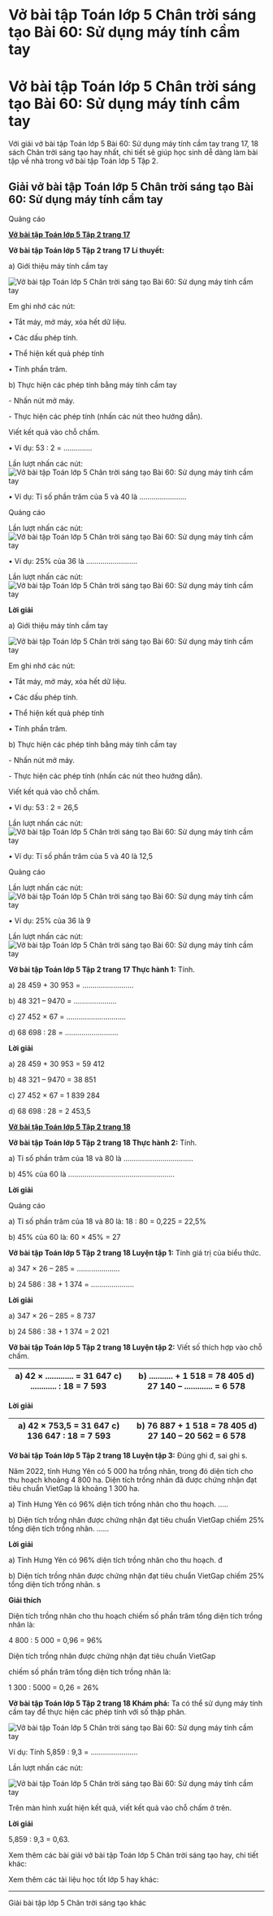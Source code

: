 # Vở bài tập Toán lớp 5 Chân trời sáng tạo Bài 60: Sử dụng máy tính cầm tay

# Vở bài tập Toán lớp 5 Chân trời sáng tạo Bài 60: Sử dụng máy tính cầm tay

Với giải vở bài tập Toán lớp 5 Bài 60: Sử dụng máy tính cầm tay trang 17, 18 sách Chân trời sáng tạo hay nhất, chi tiết sẽ giúp học sinh dễ dàng làm bài tập về nhà trong vở bài tập Toán lớp 5 Tập 2.

## Giải vở bài tập Toán lớp 5 Chân trời sáng tạo Bài 60: Sử dụng máy tính cầm tay

Quảng cáo

[**Vở bài tập Toán lớp 5 Tập 2 trang 17**](https://vietjack.com/vbt-toan-5-ct/vbt-toan-lop-5-tap-2-trang-17.jsp)

**Vở bài tập Toán lớp 5 Tập 2 trang 17 Lí thuyết:**

a) Giới thiệu máy tính cầm tay

![Vở bài tập Toán lớp 5 Chân trời sáng tạo Bài 60: Sử dụng máy tính cầm tay](https://vietjack.com/vbt-toan-5-ct/images/bai-60-su-dung-may-tinh-cam-tay.PNG)

Em ghi nhớ các nút:

• Tắt máy, mở máy, xóa hết dữ liệu.

• Các dấu phép tính.

• Thể hiện kết quả phép tính

• Tính phần trăm.

b) Thực hiện các phép tính bằng máy tính cầm tay

\- Nhấn nút mở máy.

\- Thực hiện các phép tính (nhấn các nút theo hướng dẫn).

Viết kết quả vào chỗ chấm.

• Ví dụ: 53 : 2 = ..............

Lần lượt nhấn các nút: ![Vở bài tập Toán lớp 5 Chân trời sáng tạo Bài 60: Sử dụng máy tính cầm tay](https://vietjack.com/vbt-toan-5-ct/images/bai-60-su-dung-may-tinh-cam-tay-a.PNG)

• Ví dụ: Tỉ số phần trăm của 5 và 40 là .......................

Quảng cáo

Lần lượt nhấn các nút: ![Vở bài tập Toán lớp 5 Chân trời sáng tạo Bài 60: Sử dụng máy tính cầm tay](https://vietjack.com/vbt-toan-5-ct/images/bai-60-su-dung-may-tinh-cam-tay-1a.PNG)

• Ví dụ: 25% của 36 là .........................

Lần lượt nhấn các nút: ![Vở bài tập Toán lớp 5 Chân trời sáng tạo Bài 60: Sử dụng máy tính cầm tay](https://vietjack.com/vbt-toan-5-ct/images/bai-60-su-dung-may-tinh-cam-tay-1.PNG)

**Lời giải**

a) Giới thiệu máy tính cầm tay

![Vở bài tập Toán lớp 5 Chân trời sáng tạo Bài 60: Sử dụng máy tính cầm tay](https://vietjack.com/vbt-toan-5-ct/images/bai-60-su-dung-may-tinh-cam-tay-1b.PNG)

Em ghi nhớ các nút:

• Tắt máy, mở máy, xóa hết dữ liệu.

• Các dấu phép tính.

• Thể hiện kết quả phép tính

• Tính phần trăm.

b) Thực hiện các phép tính bằng máy tính cầm tay

\- Nhấn nút mở máy.

\- Thực hiện các phép tính (nhấn các nút theo hướng dẫn).

Viết kết quả vào chỗ chấm.

• Ví dụ: 53 : 2 = 26,5

Lần lượt nhấn các nút: ![Vở bài tập Toán lớp 5 Chân trời sáng tạo Bài 60: Sử dụng máy tính cầm tay](https://vietjack.com/vbt-toan-5-ct/images/bai-60-su-dung-may-tinh-cam-tay-1c.PNG)

• Ví dụ: Tỉ số phần trăm của 5 và 40 là 12,5

Quảng cáo

Lần lượt nhấn các nút: ![Vở bài tập Toán lớp 5 Chân trời sáng tạo Bài 60: Sử dụng máy tính cầm tay](https://vietjack.com/vbt-toan-5-ct/images/bai-60-su-dung-may-tinh-cam-tay-c.PNG)

• Ví dụ: 25% của 36 là 9

Lần lượt nhấn các nút: ![Vở bài tập Toán lớp 5 Chân trời sáng tạo Bài 60: Sử dụng máy tính cầm tay](https://vietjack.com/vbt-toan-5-ct/images/bai-60-su-dung-may-tinh-cam-tay-2.PNG)

**Vở bài tập Toán lớp 5 Tập 2 trang 17 Thực hành 1:** Tính.

a) 28 459 + 30 953 = ......................... 

b) 48 321 – 9470 = .....................

c) 27 452 × 67 = ............................. 

d) 68 698 : 28 = ..........................

**Lời giải**

a) 28 459 + 30 953 = 59 412 

b) 48 321 – 9470 = 38 851

c) 27 452 × 67 = 1 839 284 

d) 68 698 : 28 = 2 453,5

[**Vở bài tập Toán lớp 5 Tập 2 trang 18**](https://vietjack.com/vbt-toan-5-ct/vbt-toan-lop-5-tap-2-trang-18.jsp)

**Vở bài tập Toán lớp 5 Tập 2 trang 18 Thực hành 2:** Tính.

a) Tỉ số phần trăm của 18 và 80 là ..................................

b) 45% của 60 là ....................................................

**Lời giải**

Quảng cáo

a) Tỉ số phần trăm của 18 và 80 là: 18 : 80 = 0,225 = 22,5%

b) 45% của 60 là: 60 × 45% = 27

**Vở bài tập Toán lớp 5 Tập 2 trang 18 Luyện tập 1:** Tính giá trị của biểu thức.

a) 347 × 26 – 285 = .....................

b) 24 586 : 38 + 1 374 = .....................

**Lời giải**

a) 347 × 26 – 285 = 8 737

b) 24 586 : 38 + 1 374 = 2 021

**Vở bài tập Toán lớp 5 Tập 2 trang 18 Luyện tập 2:** Viết số thích hợp vào chỗ chấm.

a) 42 × ............. = 31 647 c) ............ : 18 = 7 593 |  b) ........... + 1 518 = 78 405 d) 27 140 – ............. = 6 578  
---|---  
  
**Lời giải**

a) 42 × 753,5 = 31 647 c) 136 647 : 18 = 7 593 |  b) 76 887 \+ 1 518 = 78 405 d) 27 140 – 20 562 = 6 578  
---|---  
  
**Vở bài tập Toán lớp 5 Tập 2 trang 18 Luyện tập 3:** Đúng ghi đ, sai ghi s.

Năm 2022, tỉnh Hưng Yên có 5 000 ha trồng nhãn, trong đó diện tích cho thu hoạch khoảng 4 800 ha. Diện tích trồng nhãn đã được chứng nhận đạt tiêu chuẩn VietGap là khoảng 1 300 ha.

a) Tỉnh Hưng Yên có 96% diện tích trồng nhãn cho thu hoạch. .....

b) Diện tích trồng nhãn được chứng nhận đạt tiêu chuẩn VietGap chiếm 25% tổng diện tích trồng nhãn. ......

**Lời giải**

a) Tỉnh Hưng Yên có 96% diện tích trồng nhãn cho thu hoạch.  đ

b) Diện tích trồng nhãn được chứng nhận đạt tiêu chuẩn VietGap chiếm 25% tổng diện tích trồng nhãn.  s

**Giải thích**

Diện tích trồng nhãn cho thu hoạch chiếm số phần trăm tổng diện tích trồng nhãn là:

4 800 : 5 000 = 0,96 = 96%

Diện tích trồng nhãn được chứng nhận đạt tiêu chuẩn VietGap 

chiếm số phần trăm tổng diện tích trồng nhãn là:

1 300 : 5000 = 0,26 = 26%

**Vở bài tập Toán lớp 5 Tập 2 trang 18 Khám phá:** Ta có thể sử dụng máy tính cầm tay để thực hiện các phép tính với số thập phân. 

![Vở bài tập Toán lớp 5 Chân trời sáng tạo Bài 60: Sử dụng máy tính cầm tay](https://vietjack.com/vbt-toan-5-ct/images/bai-60-su-dung-may-tinh-cam-tay-3.PNG)

Ví dụ: Tính 5,859 : 9,3 = .......................

Lần lượt nhấn các nút:

![Vở bài tập Toán lớp 5 Chân trời sáng tạo Bài 60: Sử dụng máy tính cầm tay](https://vietjack.com/vbt-toan-5-ct/images/bai-60-su-dung-may-tinh-cam-tay-3a.PNG)

Trên màn hình xuất hiện kết quả, viết kết quả vào chỗ chấm ở trên.

**Lời giải**

5,859 : 9,3 = 0,63.

Xem thêm các bài giải vở bài tập Toán lớp 5 Chân trời sáng tạo hay, chi tiết khác:

Xem thêm các tài liệu học tốt lớp 5 hay khác:

* * *

Giải bài tập lớp 5 Chân trời sáng tạo khác
